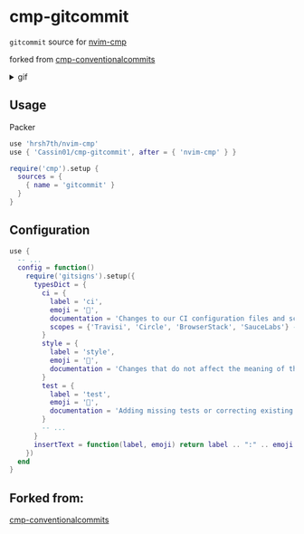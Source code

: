 # cmp-gitcommit

`gitcommit` source for [nvim-cmp](https://github.com/hrsh7th/nvim-cmp)

forked from [cmp-conventionalcommits](https://github.com/davidsierradz/cmp-conventionalcommits)

<details>
<summary>gif</summary>

![gif](https://github.com/Cassin01/cmp-gitcommit/blob/7e71945599a6c0db6caeb4b2045986af976d55ad/asset/commit.gif)

</details>

## Usage

Packer
```lua
use 'hrsh7th/nvim-cmp'
use { 'Cassin01/cmp-gitcommit', after = { 'nvim-cmp' } }
```

```lua
require('cmp').setup {
  sources = {
    { name = 'gitcommit' }
  }
}
```

## Configuration

```lua
use {
  -- ...
  config = function()
    require('gitsigns').setup({
      typesDict = {
        ci = {
          label = 'ci',
          emoji = '👷',
          documentation = 'Changes to our CI configuration files and scripts',
          scopes = {'Travisi', 'Circle', 'BrowserStack', 'SauceLabs'} -- FEATURE custom scopes !!
        }
        style = {
          label = 'style',
          emoji = '🎨',
          documentation = 'Changes that do not affect the meaning of the code',
        }
        test = {
          label = 'test',
          emoji = '🚨',
          documentation = 'Adding missing tests or correcting existing tests',
        }
        -- ...
      }
      insertText = function(label, emoji) return label .. ":" .. emoji .. ' ' end
    })
  end
}
```

## Forked from:

[cmp-conventionalcommits](https://github.com/davidsierradz/cmp-conventionalcommits)

